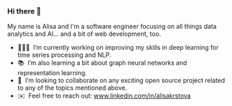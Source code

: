 ### Hi there 👋


<!-- **akrstova/AKrstova** is a ✨ _special_ ✨ repository because its `README.md` (this file) appears on your GitHub profile.

Here are some ideas to get you started: -->

My name is Alisa and I'm a software engineer focusing on all things data analytics and AI... and a bit of web development, too.

- 👩🏼‍💻&nbsp; I’m currently working on improving my skills in deep learning for time series processing and NLP.
- 📚 &nbsp;I’m also learning a bit about graph neural networks and representation learning.
- 🤝 &nbsp;I’m looking to collaborate on any exciting open source project related to any of the topics mentioned above. 
- ✉️ &nbsp;Feel free to reach out: www.linkedin.com/in/alisakrstova
<!-- - 💡 Fun fact: I love space engineering!
 -->
